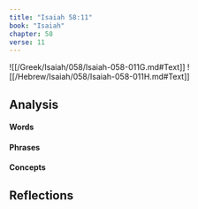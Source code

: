 ```yaml
---
title: "Isaiah 58:11"
book: "Isaiah"
chapter: 58
verse: 11
---
```

![[/Greek/Isaiah/058/Isaiah-058-011G.md#Text]]
![[/Hebrew/Isaiah/058/Isaiah-058-011H.md#Text]]

## Analysis

#### Words

#### Phrases

#### Concepts

## Reflections
